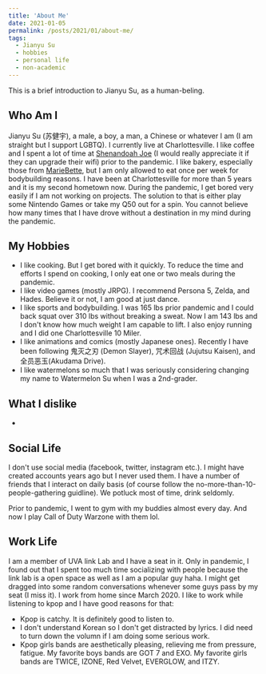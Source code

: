 ```yaml
---
title: 'About Me'
date: 2021-01-05
permalink: /posts/2021/01/about-me/
tags:
  - Jianyu Su
  - hobbies
  - personal life
  - non-academic
---
```


This is a brief introduction to Jianyu Su, as a human-beling.

## Who Am I
Jianyu Su (苏健宇), a male, a boy, a man, a Chinese or whatever I am (I am straight but I support LGBTQ). I currently live at Charlottesville. I like coffee and I spent a lot of time at [Shenandoah Joe](https://shenandoahjoe.com/) (I would really appreciate it if they can upgrade their wifi) prior to the pandemic. I like bakery, especially those from [MarieBette](http://www.mariebette.com/), but I am only allowed to eat once per week for bodybuilding reasons. I have been at Charlottesville for more than 5 years and it is my second hometown now. During the pandemic, I get bored very easily if I am not working on projects. The solution to that is either play some Nintendo Games or take my Q50 out for a spin. You cannot believe how many times that I have drove without a destination in my mind during the pandemic.

## My Hobbies
- I like cooking. But I get bored with it quickly. To reduce the time and efforts I spend on cooking, I only eat one or two meals during the pandemic.
- I like video games (mostly JRPG). I recommend Persona 5, Zelda, and Hades. Believe it or not, I am good at just dance.
- I like sports and bodybuilding. I was 165 lbs prior pandemic and I could back squat over 310 lbs without breaking a sweat. Now I am 143 lbs and I don't know how much weight I am capable to lift. I also enjoy running and I did one Charlottesville 10 Miler.
- I like animations and comics (mostly Japanese ones). Recently I have been following 鬼灭之刃 (Demon Slayer), 咒术回战 (Jujutsu Kaisen), and 全员恶玉(Akudama Drive).
- I like watermelons so much that I was seriously considering changing my name to Watermelon Su when I was a 2nd-grader.

## What I dislike
-

## Social Life
I don't use social media (facebook, twitter, instagram etc.). I might have created accounts years ago but I never used them. I have a number of friends that I interact on daily basis (of course follow the no-more-than-10-people-gathering guidline). We potluck most of time, drink seldomly. 

Prior to pandemic, I went to gym with my buddies almost every day. And now I play Call of Duty Warzone with them lol.

## Work Life
I am a member of UVA link Lab and I have a seat in it. Only in pandemic, I found out that I spent too much time socializing with people because the link lab is a open space as well as I am a popular guy haha. I might get dragged into some random conversations whenever some guys pass by my seat (I miss it). I work from home since March 2020. I like to work while listening to kpop and I have good reasons for that:
- Kpop is catchy. It is definitely good to listen to.
- I don't understand Korean so I don't get distracted by lyrics. I did need to turn down the volumn if I am doing some serious work.
- Kpop girls bands are aesthetically pleasing, relieving me from pressure, fatigue.
My favorite boys bands are GOT 7 and EXO. My favorite girls bands are TWICE, IZONE, Red Velvet, EVERGLOW, and ITZY.

